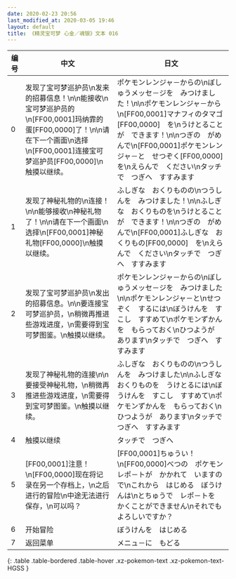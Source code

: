 ```yaml
---
date: 2020-02-23 20:56
last_modified_at: 2020-03-05 19:46
layout: default
title: 《精灵宝可梦 心金／魂银》文本 016
---
```

| 编号 | 中文 | 日文 |
| ---- | ---- | ---- |
| 0 | 发现了宝可梦巡护员\n发来的招募信息！\n\n能接收\n宝可梦巡护员的\n[FF00,0001]玛纳霏的蛋[FF00,0000]了！\n\n请在下一个画面\n选择\n[FF00,0001]连接宝可梦巡护员[FF00,0000]\n触摸以继续。 | ポケモンレンジャ－からの\nぼしゅうメッセ－ジを　みつけました！\n\nポケモンレンジャ－から\n[FF00,0001]マナフィのタマゴ[FF00,0000]　を\nうけとることが　できます！\n\nつぎの　がめんで\n[FF00,0001]ポケモンレンジャ－と　せつぞく[FF00,0000]　を\nえらんで　ください\nタッチで　つぎへ　すすみます |
| 1 | 发现了神秘礼物的\n连接！\n\n能够接收\n神秘礼物了！\n\n请在下一个画面\n选择\n[FF00,0001]神秘礼物[FF00,0000]\n触摸以继续。 | ふしぎな　おくりものの\nつうしんを　みつけました！\n\nふしぎな　おくりものを\nうけとることが　できます！\n\nつぎの　がめんで\n[FF00,0001]ふしぎな　おくりもの[FF00,0000]　を\nえらんで　ください\nタッチで　つぎへ　すすみます |
| 2 | 发现了宝可梦巡护员\n发出的招募信息。\n\n要连接宝可梦巡护员，\n稍微再推进些游戏进度，\n需要得到宝可梦图鉴。\n触摸以继续。 | ポケモンレンジャ－からの\nぼしゅうメッセ－ジを　みつけました\n\nポケモンレンジャ－と\nせつぞく　するには\nぼうけんを　すこし　すすめて\nポケモンずかんを　もらっておく\nひつようが　あります\nタッチで　つぎへ　すすみます |
| 3 | 发现了神秘礼物的连接\n\n要接受神秘礼物，\n稍微再推进些游戏进度，\n需要得到宝可梦图鉴。\n触摸以继续。 | ふしぎな　おくりものの\nつうしんを　みつけました\n\nふしぎな　おくりものを　うけとるには\nぼうけんを　すこし　すすめて\nポケモンずかんを　もらっておく\nひつようが　あります\nタッチで　つぎへ　すすみます |
| 4 | 触摸以继续 | タッチで　つぎへ |
| 5 | [FF00,0001]注意！\n[FF00,0000]现在将记录在另一个存档上，\n之后进行的冒险\n中途无法进行保存，\n可以吗？ | [FF00,0001]ちゅうい！\n[FF00,0000]べつの　ポケモンレポ－トが　かかれて　いますので\nこれから　はじめる　ぼうけんは\nとちゅうで　レポ－トを　かくことができません\nそれでも　よろしいですか？ |
| 6 | 开始冒险 | ぼうけんを　はじめる |
| 7 | 返回菜单 | メニュ－に　もどる |
{: .table .table-bordered .table-hover .xz-pokemon-text .xz-pokemon-text-HGSS }